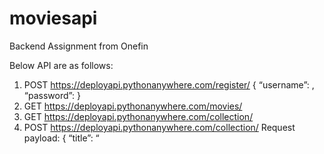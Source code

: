 
# moviesapi
Backend Assignment from Onefin

Below API are as follows:

1. POST https://deployapi.pythonanywhere.com/register/
   {
“username”: <desired username>,
“password”: <desired password>
  }
2. GET https://deployapi.pythonanywhere.com/movies/
3. GET https://deployapi.pythonanywhere.com/collection/
4. POST https://deployapi.pythonanywhere.com/collection/
   Request payload:
      {
      “title”: “<Title of the collection>”,
      “description”: “<Description of the collection>”,
      “movies”: [
      {
      “title”: <title of the movie>,
      “description”: <description of the movie>,
      “genres”: <generes>,
      “uuid”: <uuid>
      }, ...
      ]
      }
5. PUT https://deployapi.pythonanywhere.com/collection/<collection_uuid>/
   {
“title”: <Optional updated title>,
“description”: <Optional updated description>,
“movies”: <Optional movie list to be updated>,
}
6. GET https://deployapi.pythonanywhere.com/<collection_uuid>/
7. DELETE https://deployapi.pythonanywhere.com/collection/<collection_uuid>/
8. GET https://deployapi.pythonanywhere.com/request-count/
